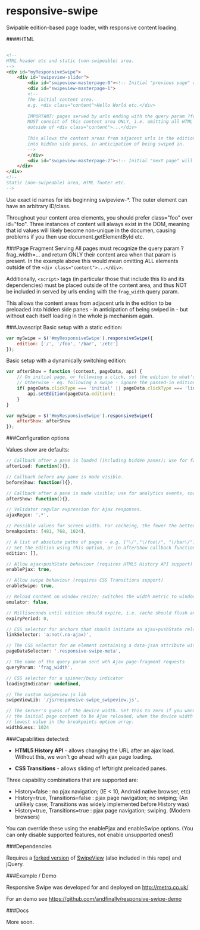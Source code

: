responsive-swipe
================

Swipable edition-based page loader, with responsive content loading.

####HTML
```html

<!-- 
HTML header etc and static (non-swipeable) area. 
-->
<div id="myResponsiveSwipe">
	<div id="swipeview-slider">
		<div id="swipeview-masterpage-0"><!-- Initial "previous page" will be Ajax'd and injected here --></div>
		<div id="swipeview-masterpage-1">
		<!-- 
		The initial content area. 
		e.g. <div class="content">Hello World etc.</div>
	
		IMPORTANT: pages served by urls ending with the query param ?frag_width=...
		MUST consist of this content area ONLY, i.e. omitting all HTML  
		outside of <div class="content">...</div> 
	
		This allows the content areas from adjacent urls in the edition to be preloaded 
		into hidden side panes, in anticipation of being swiped in. 
		-->
		</div>
		<div id="swipeview-masterpage-2"><!-- Initial "next page" will be Ajax'd and injected here --></div>
	</div>
</div>
<!-- 
Static (non-swipeable) area, HTML footer etc. 
-->
```
Use exact id names for ids beginning swipeview-*. The outer element can have an arbitrary ID/class.

Throughout your content area elements, you should prefer class="foo" over id="foo". Three instances of content 
will always exist in the DOM, meaning that id values will likely become non-unique in the documen, causing problems
if you then use document.getElementById etc.

###Page Fragment Serving
All pages must recognize the query param ?frag_width=... and return ONLY their content area when that param is present. 
In the example above this would mean omitting ALL elements outside of the `<div class="content">...</div>`.  

Additionally, `<script>` tags (in particular those that include this lib and its dependencies) must be placed outside
of the content area, and thus NOT be included in  served by urls ending with the `frag_width` query param.

This allows the content areas from adjacent urls in the edition to be preloaded into hidden
side panes - in anticipation of being swiped in - but without each itself loading in the whole js mechanism again.

###Javascript
Basic setup with a static edition:
```javascript
var mySwipe = $('#myResponsiveSwipe').responsiveSwipe({
	edition: ['/', '/foo', '/bar', '/etc']
});
```

Basic setup with a dynamically switching edition:
```javascript
var afterShow = function (context, pageData, api) {
	// On initial page, or following a click, set the edition to what's passed in via the pageData mechanism
	// Otherwise - eg. following a swipe - ignore the passed-in edition.
	if( pageData.clickType === 'initial' || pageData.clickType === 'link') {
		api.setEdition(pageData.edition);
	}
}

var mySwipe = $('#myResponsiveSwipe').responsiveSwipe({
	afterShow: afterShow
});
```

###Configuration options

Values show are defaults:
```javascript
// Callback after a pane is loaded (including hidden panes); use for fancy js-managed rendering.
afterLoad: function(){},

// Callback before any pane is made visible.
beforeShow: function(){},

// Callback after a pane is made visible; use for analytics events, social buttons, etc.
afterShow: function(){},

// Validator regular expression for Ajax responses.
ajaxRegex: '.*',

// Possible values for screen width. For cacheing, the fewer the better.
breakpoints: [481, 768, 1024],

// A list of absolute paths of pages - e.g. ["\/","\/foo\/", "\/bar\/"] - which left/right actions will step through.
// Set the edition using this option, or in afterShow callback function using api.setEdition. The latter method also allows you to change the edition mid-flow .
edition: [],

// Allow ajax+pushState behaviour (requires HTML5 History API support)
enablePjax: true,

// Allow swipe behaviour (requires CSS Transitions support)
enableSwipe: true,

// Reload content on window resize; switches the width metric to window- rather than screen-width; for testing only.
emulator: false,

// Milliseconds until edition should expire, i.e. cache should flush and/or content should reload instead of Ajax'ing. 0 => no expiry.
expiryPeriod: 0,

// CSS selector for anchors that should initiate an ajax+pushState reload.
linkSelector: 'a:not(.no-ajax)',

// The CSS selector for an element containing a data-json attribute with arbitrary data about the page.
pageDataSelector: '.responsive-swipe-meta',

// The name of the query param sent wth Ajax page-fragment requests
queryParam: 'frag_width',

// CSS selector for a spinner/busy indicator
loadingIndicator: undefined,

// The custom swipeview.js lib
swipeViewLib: '/js/responsive-swipe_swipeview.js',

// The server's guess of the device width. Set this to zero if you want
// the initial page content to be Ajax reloaded, when the device width exceeds the
// lowest value in the breakpoints option array. 
widthGuess: 1024
```

###Capabilities detected:

* __HTML5 History API__ - allows changing the URL after an ajax load. Without this, we won't go ahead with ajax page loading.

* __CSS Transitions__ - allows sliding of left/right preloaded panes.

Three capability combinations that are supported are:

* History=false                   : no pjax navigation; (IE < 10, Android native browser, etc)
* History=true, Transitions=false : pjax page navigation; no swiping; (An unlikely case; Transitions was widely implemented before History was)
* History=true, Transitions=true  : pjax page navigation; swiping. (Modern browsers)

You can override these using the enablePjax and enableSwipe options. (You can only disable supported features, not enable unsupported ones!)

###Dependencies

Requires a [forked version](https://github.com/stephanfowler/SwipeView) of [SwipeView](https://github.com/cubiq/SwipeView) (also included in this repo) and jQuery.

###Example / Demo

Responsive Swipe was developed for and deployed on http://metro.co.uk/

For an demo see https://github.com/andfinally/responsive-swipe-demo

###Docs

More soon.

